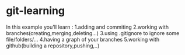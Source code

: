 # git-learning
In this example you'll learn :
1.adding and commiting 
2.working with branches(creating,merging,deleting...)
3.using .gitignore to ignore some file/folders/...
4.having a graph of your branches
5.working with github(building a repository,pushing,..)
